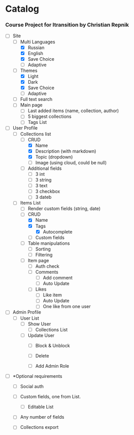 # Catalog
### Course Project for Itransition by Christian Repnik

- [ ] Site
  - [ ] Multi Languages
    - [x] Russian
	- [x] English
	- [x] Save Choice
	- [ ] Adaptive
  - [ ] Themes
    - [x] Light
	- [x] Dark
	- [x] Save Choice
	- [ ] Adaptive
  - [ ] Full text search
  - [ ] Main page
    - [ ] Last added items (name, collection, author)
	- [ ] 5 biggest collections
	- [ ] Tags List

- [ ] User Profile
  - [ ] Collections list
    - [ ] CRUD
      - [x] Name
	  - [x] Description (with markdown)
	  - [x] Topic (dropdown)
	  - [ ] Image (using cloud, could be null)
	- [ ] Additional fields
	  - [ ] 3 int
	  - [ ] 3 string
	  - [ ] 3 text
	  - [ ] 3 checkbox
	  - [ ] 3 dateb 
  - [ ] Items List
    - [ ] Render custom fields (string, date)
    - [ ] CRUD
	  - [x] Name
	  - [x] Tags
	    - [x] Autocomplete
	  - [ ] Custom fields
	- [ ] Table manipulations
	  - [ ] Sorting
	  - [ ] Filtering
	- [ ] Item page
	  - [ ] Auth check
	  - [ ] Comments
	    - [ ] Add comment
		- [ ] Auto Update
	  - [ ] Likes
	    - [ ] Like item
		- [ ] Auto Update
		- [ ] One like from one user
		
- [ ] Admin Profile
  - [ ] User List
    - [ ] Show User
	  - [ ] Collections List
	- [ ] Update User
	  - [ ] Block & Unblock
	  - [ ] Delete
	  - [ ] Add Admin Role


- [ ] *Optional requirements
  - [ ] Social auth
  - [ ] Custom fields, one from List. 
    - [ ] Editable List
  - [ ] Any number of fields
  - [ ] Collections export
  